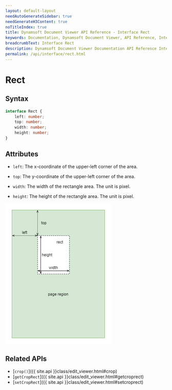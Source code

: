 ```yaml
---
layout: default-layout
needAutoGenerateSidebar: true
needGenerateH3Content: true
noTitleIndex: true
title: Dynamsoft Document Viewer API Reference - Interface Rect
keywords: Documentation, Dynamsoft Document Viewer, API Reference, Interface Rect
breadcrumbText: Interface Rect
description: Dynamsoft Document Viewer Documentation API Reference Interface Rect Page
permalink: /api/interface/rect.html
---
```


# Rect

## Syntax

```typescript
interface Rect {
	left: number;
	top: number;
	width: number;
	height: number;
}
```

## Attributes

- `left`: The x-coordinate of the upper-left corner of the area.

- `top`: The y-coordinate of the upper-left corner of the area.

- `width`: The width of the rectangle area. The unit is pixel.

- `height`: The height of the rectangle area. The unit is pixel.

![Rect](/assets/imgs/rect.png)

## Related APIs

- [`crop()`]({{ site.api }}class/edit_viewer.html#crop)
- [`getCropRect`]({{ site.api }}class/edit_viewer.html#getcroprect)
- [`setCropRect`]({{ site.api }}class/edit_viewer.html#setcroprect)